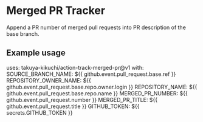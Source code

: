 # Merged PR Tracker

Append a PR number of merged pull requests into PR description of the base branch.

## Example usage

uses: takuya-kikuchi/action-track-merged-pr@v1
with:
  SOURCE_BRANCH_NAME: ${{ github.event.pull_request.base.ref }}
  REPOSITORY_OWNER_NAME: ${{ github.event.pull_request.base.repo.owner.login }}
  REPOSITORY_NAME: ${{ github.event.pull_request.base.repo.name }}
  MERGED_PR_NUMBER: ${{ github.event.pull_request.number }}
  MERGED_PR_TITLE: ${{ github.event.pull_request.title }}
  GITHUB_TOKEN: ${{ secrets.GITHUB_TOKEN }}
